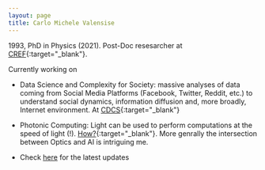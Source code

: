 ```yaml
---
layout: page
title: Carlo Michele Valensise
---
```


1993, PhD in Physics (2021). Post-Doc resesarcher at [CREF](https://cref.it/){:target="_blank"}.

<div class="divider"></div>

Currently working on

- Data Science and Complexity for Society: massive analyses of data coming from Social Media Platforms (Facebook, Twitter, Reddit, etc.) to understand social dynamics, information diffusion and, more broadly, Internet environment. At [CDCS](https://cdcs.di.uniroma1.it/){:target="_blank"}

- Photonic Computing: Light can be used to perform computations at the speed of light (!). [How?](https://www.newcomplexlight.org/){:target="_blank"}. More genrally the intersection between Optics and AI is intriguing me. 

- Check [here](Valensicv.github.io/about.html) for the latest updates

